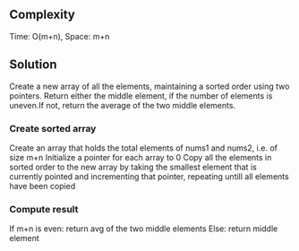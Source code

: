 ## Complexity
Time: O(m+n), Space: m+n

## Solution
Create a new array of all the elements, maintaining a sorted order using two pointers. 
Return either the middle element, if the number of elements is uneven.If not, return the average of the two middle elements. 

### Create sorted array

Create an array that holds the total elements of nums1 and nums2, i.e. of size m+n
Initialize a pointer for each array to 0
Copy all the elements in sorted order to the new array by taking the smallest element that is currently pointed and incrementing that pointer, repeating untill all elements have been copied

### Compute result
If m+n is even:
	return avg of the two middle elements 
Else:
	return middle element